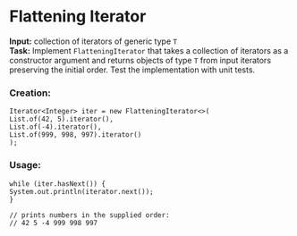 # Flattening Iterator
**Input:** collection of iterators of generic type ```T```  
**Task:** Implement ```FlatteningIterator``` that takes a collection of iterators as a constructor argument and returns objects of type ```T``` from input iterators preserving the initial order. Test the implementation with unit tests.

### Creation:
````
Iterator<Integer> iter = new FlatteningIterator<>(
List.of(42, 5).iterator(),
List.of(-4).iterator(),
List.of(999, 998, 997).iterator()
);
````


### Usage:

````
while (iter.hasNext()) {
System.out.println(iterator.next());
}

// prints numbers in the supplied order:
// 42 5 -4 999 998 997
````
